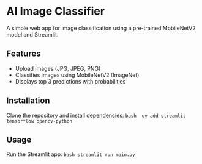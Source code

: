 # AI Image Classifier

A simple web app for image classification using a pre-trained MobileNetV2 model and Streamlit.

## Features

- Upload images (JPG, JPEG, PNG)
- Classifies images using MobileNetV2 (ImageNet)
- Displays top 3 predictions with probabilities

## Installation

Clone the repository and install dependencies:
```bash  uv add streamlit tensorflow opencv-python```

## Usage
Run the Streamlit app:
```bash streamlit run main.py```
